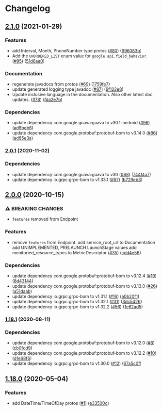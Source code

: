 # Changelog

## [2.1.0](https://www.github.com/googleapis/java-common-protos/compare/v2.0.1...v2.1.0) (2021-01-29)


### Features

* add Interval, Month, PhoneNumber type protos ([#80](https://www.github.com/googleapis/java-common-protos/issues/80)) ([696083b](https://www.github.com/googleapis/java-common-protos/commit/696083b83bd3ba906d13cfdd50846971a74b165f))
* Add the `UNORDERED_LIST` enum value for `google.api.field_behavior`. ([#95](https://www.github.com/googleapis/java-common-protos/issues/95)) ([51d6ae0](https://www.github.com/googleapis/java-common-protos/commit/51d6ae0b02c9c7dd32cf55dd0a67181a3f8618fe))


### Documentation

* regenerate javadocs from protos ([#69](https://www.github.com/googleapis/java-common-protos/issues/69)) ([1759fe7](https://www.github.com/googleapis/java-common-protos/commit/1759fe7650869500e0d7b712fe8ef1bcc346d27a))
* update generated logging type javadoc ([#87](https://www.github.com/googleapis/java-common-protos/issues/87)) ([9f122e8](https://www.github.com/googleapis/java-common-protos/commit/9f122e82982d96c91343ee6c082f1687570fa15b))
* Update inclusive language in the documentation. Also other latest doc updates. ([#78](https://www.github.com/googleapis/java-common-protos/issues/78)) ([fda2e7b](https://www.github.com/googleapis/java-common-protos/commit/fda2e7be4961ef27fc0908f5dffd63b6248f0507))


### Dependencies

* update dependency com.google.guava:guava to v30.1-android ([#96](https://www.github.com/googleapis/java-common-protos/issues/96)) ([ad6beb6](https://www.github.com/googleapis/java-common-protos/commit/ad6beb636c6fbd6ede923db4b2132cc2b1c2b5b3))
* update dependency com.google.protobuf:protobuf-bom to v3.14.0 ([#86](https://www.github.com/googleapis/java-common-protos/issues/86)) ([ad85e3a](https://www.github.com/googleapis/java-common-protos/commit/ad85e3a9e0becdb0873a3aa474bb45ecbe02b7d6))

### [2.0.1](https://www.github.com/googleapis/java-common-protos/compare/v2.0.0...v2.0.1) (2020-11-02)


### Dependencies

* update dependency com.google.guava:guava to v30 ([#68](https://www.github.com/googleapis/java-common-protos/issues/68)) ([744f4a7](https://www.github.com/googleapis/java-common-protos/commit/744f4a72fc373440c4ac5fa5e8b85152ca8385be))
* update dependency io.grpc:grpc-bom to v1.33.1 ([#67](https://www.github.com/googleapis/java-common-protos/issues/67)) ([b729eb3](https://www.github.com/googleapis/java-common-protos/commit/b729eb3ca99aa510c3bb31fa5225a0f5d18edfd0))

## [2.0.0](https://www.github.com/googleapis/java-common-protos/compare/v1.18.1...v2.0.0) (2020-10-15)


### ⚠ BREAKING CHANGES

* `features` removed from Endpoint

### Features

* remove `features` from Endpoint. add service_root_url to Documentation add UNIMPLEMENTED, PRELAUNCH LaunchStage values add monitoried_resource_types to MetricDescriptor ([#35](https://www.github.com/googleapis/java-common-protos/issues/35)) ([cdd4e56](https://www.github.com/googleapis/java-common-protos/commit/cdd4e5633b1e4f5dc199ddc513ea7f238d2150d5))


### Dependencies

* update dependency com.google.protobuf:protobuf-bom to v3.12.4 ([#19](https://www.github.com/googleapis/java-common-protos/issues/19)) ([8d43144](https://www.github.com/googleapis/java-common-protos/commit/8d43144f2512a566005f8ae9ef0819fd9c165d39))
* update dependency com.google.protobuf:protobuf-bom to v3.13.0 ([#26](https://www.github.com/googleapis/java-common-protos/issues/26)) ([a51daab](https://www.github.com/googleapis/java-common-protos/commit/a51daab546f84d6ef3ed1d457d304f3ec986afd9))
* update dependency io.grpc:grpc-bom to v1.31.1 ([#16](https://www.github.com/googleapis/java-common-protos/issues/16)) ([a0b20f1](https://www.github.com/googleapis/java-common-protos/commit/a0b20f1d9bf787f3cc6c4634f13fcd6e895a69e1))
* update dependency io.grpc:grpc-bom to v1.32.1 ([#31](https://www.github.com/googleapis/java-common-protos/issues/31)) ([3dc5426](https://www.github.com/googleapis/java-common-protos/commit/3dc54267e1d166d28351113f4374b25eec7b5714))
* update dependency io.grpc:grpc-bom to v1.32.2 ([#56](https://www.github.com/googleapis/java-common-protos/issues/56)) ([1e62ad5](https://www.github.com/googleapis/java-common-protos/commit/1e62ad5229b0e3387d6af0512bd043c59782109f))

### [1.18.1](https://www.github.com/googleapis/java-common-protos/compare/v1.18.0...v1.18.1) (2020-08-11)


### Dependencies

* update dependency com.google.protobuf:protobuf-bom to v3.12.0 ([#8](https://www.github.com/googleapis/java-common-protos/issues/8)) ([cb0fcd9](https://www.github.com/googleapis/java-common-protos/commit/cb0fcd9f74ca51220d3b9e4b330575920732dfa1))
* update dependency com.google.protobuf:protobuf-bom to v3.12.2 ([#10](https://www.github.com/googleapis/java-common-protos/issues/10)) ([d1e68f6](https://www.github.com/googleapis/java-common-protos/commit/d1e68f6733737f31cad7855ffee10000ec37f73a))
* update dependency io.grpc:grpc-bom to v1.30.0 ([#12](https://www.github.com/googleapis/java-common-protos/issues/12)) ([67a5c0f](https://www.github.com/googleapis/java-common-protos/commit/67a5c0f695eefd0dca740544089a338cfecb700f))

## [1.18.0](https://www.github.com/googleapis/java-common-protos/compare/v1.17.0...v1.18.0) (2020-05-04)


### Features

* add DateTime/TimeOfDay protos ([#1](https://www.github.com/googleapis/java-common-protos/issues/1)) ([e33500c](https://www.github.com/googleapis/java-common-protos/commit/e33500c45789ece6f5f3b29d37a127bdc767dde0))
